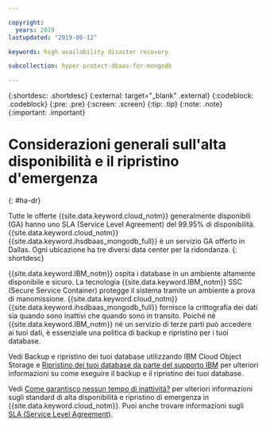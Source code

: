 ```yaml
---

copyright:
  years: 2019
lastupdated: "2019-06-12"

keywords: high availability disaster recovery

subcollection: hyper-protect-dbaas-for-mongodb

---
```


{:shortdesc: .shortdesc}
{:external: target="_blank" .external}
{:codeblock: .codeblock}
{:pre: .pre}
{:screen: .screen}
{:tip: .tip}
{:note: .note}
{:important: .important}

# Considerazioni generali sull'alta disponibilità e il ripristino d'emergenza 
{: #ha-dr}

Tutte le offerte {{site.data.keyword.cloud_notm}} generalmente disponibili (GA) hanno uno SLA (Service Level Agreement) del 99.95% di disponibilità. {{site.data.keyword.cloud_notm}} {{site.data.keyword.ihsdbaas_mongodb_full}} è un servizio GA offerto in Dallas. Ogni ubicazione ha tre diversi data center per la ridondanza.
{: shortdesc}

{{site.data.keyword.IBM_notm}} ospita i database in un ambiente altamente disponibile e sicuro. La tecnologia {{site.data.keyword.IBM_notm}} SSC (Secure Service Container)
protegge il sistema tramite un ambiente a prova di manomissione. {{site.data.keyword.cloud_notm}} {{site.data.keyword.ihsdbaas_mongodb_full}} fornisce la crittografia dei dati sia quando sono inattivi che quando sono in transito. Poiché né {{site.data.keyword.IBM_notm}} né un servizio di terze parti può accedere ai tuoi dati, è essenziale una politica di backup e ripristino per i tuoi database. 

Vedi [](/docs/services/hyper-protect-dbaas-for-mongodb?topic=hyper-protect-dbaas-for-mongodb-backup_mongodb_databases)Backup e ripristino dei tuoi database utilizzando IBM Cloud Object Storage
e [Ripristino dei tuoi database da parte del supporto IBM](/docs/services/hyper-protect-dbaas-for-mongodb?topic=hyper-protect-dbaas-for-mongodb-restore_mongodb_databases)
per ulteriori informazioni su come eseguire il backup e il ripristino dei tuoi database.

Vedi [Come garantisco nessun tempo di inattività?](/docs/overview?topic=overview-zero-downtime#zero-downtime) per ulteriori informazioni sugli standard di alta disponibilità e ripristino di emergenza in {{site.data.keyword.cloud_notm}}. Puoi anche trovare informazioni sugli [SLA (Service Level Agreement)](/docs/overview?topic=overview-zero-downtime#SLAs). 
